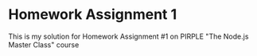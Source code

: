 # Homework Assignment 1
This is my solution for Homework Assignment #1 on PIRPLE "The Node.js Master Class" course
